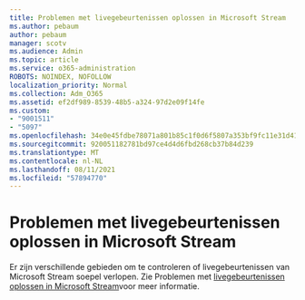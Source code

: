```yaml
---
title: Problemen met livegebeurtenissen oplossen in Microsoft Stream
ms.author: pebaum
author: pebaum
manager: scotv
ms.audience: Admin
ms.topic: article
ms.service: o365-administration
ROBOTS: NOINDEX, NOFOLLOW
localization_priority: Normal
ms.collection: Adm_O365
ms.assetid: ef2df989-8539-48b5-a324-97d2e09f14fe
ms.custom:
- "9001511"
- "5097"
ms.openlocfilehash: 34e0e45fdbe78071a801b85c1f0d6f5807a353bf9fc11e31d412fe662438c630
ms.sourcegitcommit: 920051182781bd97ce4d4d6fbd268cb37b84d239
ms.translationtype: MT
ms.contentlocale: nl-NL
ms.lasthandoff: 08/11/2021
ms.locfileid: "57894770"
---
```

# <a name="troubleshooting-live-events-in-microsoft-stream"></a>Problemen met livegebeurtenissen oplossen in Microsoft Stream

Er zijn verschillende gebieden om te controleren of livegebeurtenissen van Microsoft Stream soepel verlopen. Zie Problemen met [livegebeurtenissen oplossen in Microsoft Stream](https://docs.microsoft.com/stream/live-event-troubleshooting)voor meer informatie.
